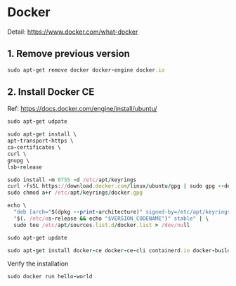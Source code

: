 # Docker
Detail: https://www.docker.com/what-docker

## 1. Remove previous version
```ruby
sudo apt-get remove docker docker-engine docker.io
```

## 2. Install Docker CE
Ref: https://docs.docker.com/engine/install/ubuntu/

```ruby
sudo apt-get udpate

sudo apt-get install \
apt-transport-https \
ca-certificates \
curl \
gnupg \
lsb-release
```
```ruby
sudo install -m 0755 -d /etc/apt/keyrings
curl -fsSL https://download.docker.com/linux/ubuntu/gpg | sudo gpg --dearmor -o /etc/apt/keyrings/docker.gpg
sudo chmod a+r /etc/apt/keyrings/docker.gpg
```
```ruby
echo \
  "deb [arch="$(dpkg --print-architecture)" signed-by=/etc/apt/keyrings/docker.gpg] https://download.docker.com/linux/ubuntu \
  "$(. /etc/os-release && echo "$VERSION_CODENAME")" stable" | \
  sudo tee /etc/apt/sources.list.d/docker.list > /dev/null
```
```ruby
sudo apt-get update

sudo apt-get install docker-ce docker-ce-cli containerd.io docker-buildx-plugin docker-compose-plugin
```
Verify the installation
```ruby
sudo docker run hello-world
```